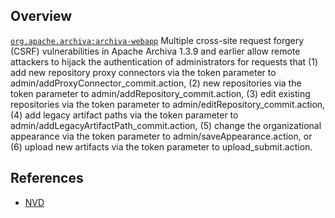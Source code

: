 ## Overview
[`org.apache.archiva:archiva-webapp`](http://search.maven.org/#search%7Cga%7C1%7Ca%3A%22archiva-webapp%22)
Multiple cross-site request forgery (CSRF) vulnerabilities in Apache Archiva 1.3.9 and earlier allow remote attackers to hijack the authentication of administrators for requests that (1) add new repository proxy connectors via the token parameter to admin/addProxyConnector_commit.action, (2) new repositories via the token parameter to admin/addRepository_commit.action, (3) edit existing repositories via the token parameter to admin/editRepository_commit.action, (4) add legacy artifact paths via the token parameter to admin/addLegacyArtifactPath_commit.action, (5) change the organizational appearance via the token parameter to admin/saveAppearance.action, or (6) upload new artifacts via the token parameter to upload_submit.action.

## References
- [NVD](https://web.nvd.nist.gov/view/vuln/detail?vulnId=CVE-2016-4469)